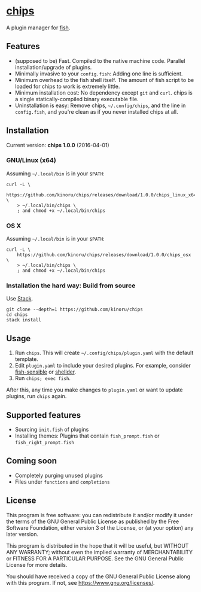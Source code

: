 # [chips]

A plugin manager for [fish].

## Features

- (supposed to be) Fast. Compiled to the native machine code. Parallel installation/upgrade of plugins.
- Minimally invasive to your `config.fish`: Adding one line is sufficient.
- Minimum overhead to the fish shell itself. The amount of fish script to be loaded for chips to work is extremely little.
- Minimum installation cost: No dependency except `git` and `curl`. chips is a single statically-compiled binary executable file.
- Uninstallation is easy: Remove chips, `~/.config/chips`, and the line in `config.fish`, and you're clean as if you never installed chips at all.

## Installation

Current version: **chips 1.0.0** (2016-04-01)

### GNU/Linux (x64)

Assuming `~/.local/bin` is in your `$PATH`:

```fish
curl -L \
    https://github.com/kinoru/chips/releases/download/1.0.0/chips_linux_x64 \
    > ~/.local/bin/chips \
    ; and chmod +x ~/.local/bin/chips
```

### OS X

Assuming `~/.local/bin` is in your `$PATH`:

```fish
curl -L \
    https://github.com/kinoru/chips/releases/download/1.0.0/chips_osx \
    > ~/.local/bin/chips \
    ; and chmod +x ~/.local/bin/chips
```

### Installation the hard way: Build from source

Use [Stack].

```fish
git clone --depth=1 https://github.com/kinoru/chips
cd chips
stack install
```

## Usage

1. Run `chips`. This will create `~/.config/chips/plugin.yaml` with the default template.
1. Edit `plugin.yaml` to include your desired plugins. For example, consider [fish-sensible] or [shellder].
1. Run `chips; exec fish`.

After this, any time you make changes to `plugin.yaml` or want to update plugins, run `chips` again.

## Supported features

- Sourcing `init.fish` of plugins
- Installing themes: Plugins that contain `fish_prompt.fish` or `fish_right_prompt.fish`

## Coming soon

- Completely purging unused plugins
- Files under `functions` and `completions`

## License

This program is free software: you can redistribute it and/or modify it under the terms of the GNU General Public License as published by the Free Software Foundation, either version 3 of the License, or (at your option) any later version.

This program is distributed in the hope that it will be useful, but WITHOUT ANY WARRANTY; without even the implied warranty of MERCHANTABILITY or FITNESS FOR A PARTICULAR PURPOSE.  See the GNU General Public License for more details.

You should have received a copy of the GNU General Public License along with this program.  If not, see <https://www.gnu.org/licenses/>.

[chips]: https://en.wikipedia.org/wiki/Fish_and_chips
[fish]: https://fishshell.com/
[Stack]: http://haskellstack.org/
[fish-sensible]: https://github.com/simnalamburt/fish-sensible
[shellder]: https://github.com/simnalamburt/shellder
